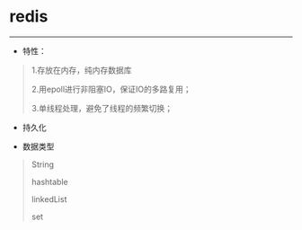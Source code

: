 # redis
----------

- 特性：
> 1.存放在内存，纯内存数据库
> 
> 2.用epoll进行非阻塞IO，保证IO的多路复用；
> 
> 3.单线程处理，避免了线程的频繁切换；
> 
- 持久化
> 
> 
- 数据类型
>
> String
> 
> hashtable
> 
> linkedList
> 
> set
> 
> 